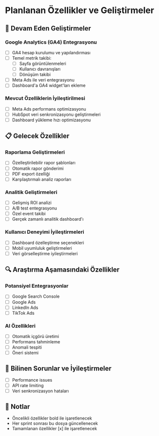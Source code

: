 # Planlanan Özellikler ve Geliştirmeler

## 🔄 Devam Eden Geliştirmeler

### Google Analytics (GA4) Entegrasyonu
- [ ] GA4 hesap kurulumu ve yapılandırması
- [ ] Temel metrik takibi:
  - [ ] Sayfa görüntülenmeleri
  - [ ] Kullanıcı davranışları
  - [ ] Dönüşüm takibi
- [ ] Meta Ads ile veri entegrasyonu
- [ ] Dashboard'a GA4 widget'ları ekleme

### Mevcut Özelliklerin İyileştirilmesi
- [ ] Meta Ads performans optimizasyonu
- [ ] HubSpot veri senkronizasyonu geliştirmeleri
- [ ] Dashboard yükleme hızı optimizasyonu

## 📋 Gelecek Özellikler

### Raporlama Geliştirmeleri
- [ ] Özelleştirilebilir rapor şablonları
- [ ] Otomatik rapor gönderimi
- [ ] PDF export özelliği
- [ ] Karşılaştırmalı analiz raporları

### Analitik Geliştirmeleri
- [ ] Gelişmiş ROI analizi
- [ ] A/B test entegrasyonu
- [ ] Özel event takibi
- [ ] Gerçek zamanlı analitik dashboard'ı

### Kullanıcı Deneyimi İyileştirmeleri
- [ ] Dashboard özelleştirme seçenekleri
- [ ] Mobil uyumluluk geliştirmeleri
- [ ] Veri görselleştirme iyileştirmeleri

## 🔍 Araştırma Aşamasındaki Özellikler

### Potansiyel Entegrasyonlar
- [ ] Google Search Console
- [ ] Google Ads
- [ ] LinkedIn Ads
- [ ] TikTok Ads

### AI Özellikleri
- [ ] Otomatik içgörü üretimi
- [ ] Performans tahminleme
- [ ] Anomali tespiti
- [ ] Öneri sistemi

## 🐛 Bilinen Sorunlar ve İyileştirmeler
- [ ] Performance issues
- [ ] API rate limiting
- [ ] Veri senkronizasyon hataları

## 📝 Notlar
- Öncelikli özellikler bold ile işaretlenecek
- Her sprint sonrası bu dosya güncellenecek
- Tamamlanan özellikler [x] ile işaretlenecek 